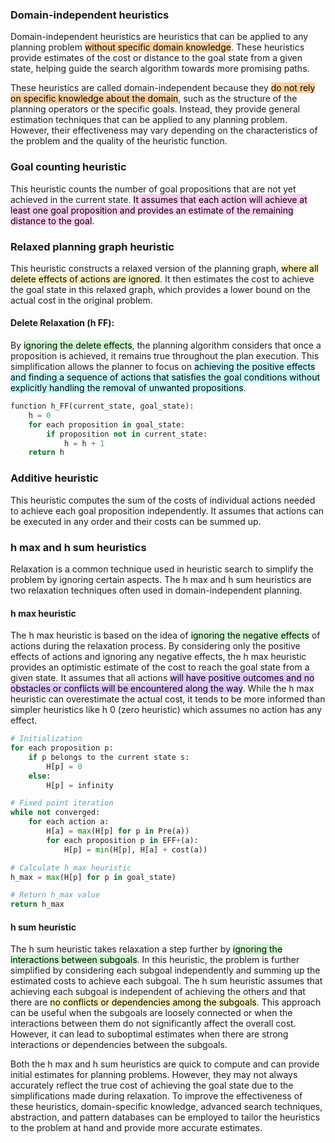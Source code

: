 
### Domain-independent heuristics

Domain-independent heuristics are heuristics that can be applied to any planning problem <mark style="background: #FFB86CA6;">without specific domain knowledge</mark>. These heuristics provide estimates of the cost or distance to the goal state from a given state, helping guide the search algorithm towards more promising paths.

These heuristics are called domain-independent because they <mark style="background: #FFB86CA6;">do not rely on specific knowledge about the domain</mark>, such as the structure of the planning operators or the specific goals. Instead, they provide general estimation techniques that can be applied to any planning problem. However, their effectiveness may vary depending on the characteristics of the problem and the quality of the heuristic function.


### Goal counting heuristic
This heuristic counts the number of goal propositions that are not yet achieved in the current state. <mark style="background: #FFB8EBA6;">It assumes that each action will achieve at least one goal proposition and provides an estimate of the remaining distance to the goal</mark>.


### Relaxed planning graph heuristic
This heuristic constructs a relaxed version of the planning graph, <mark style="background: #FFF3A3A6;">where all delete effects of actions are ignored</mark>. It then estimates the cost to achieve the goal state in this relaxed graph, which provides a lower bound on the actual cost in the original problem. 


#### Delete Relaxation (h FF):
By <mark style="background: #BBFABBA6;">ignoring the delete effects</mark>, the planning algorithm considers that once a proposition is achieved, it remains true throughout the plan execution. This simplification allows the planner to focus on <mark style="background: #ABF7F7A6;">achieving the positive effects and finding a sequence of actions that satisfies the goal conditions without explicitly handling the removal of unwanted propositions</mark>.

```python
function h_FF(current_state, goal_state):
    h = 0
    for each proposition in goal_state:
        if proposition not in current_state:
            h = h + 1
    return h
```


### Additive heuristic
This heuristic computes the sum of the costs of individual actions needed to achieve each goal proposition independently. It assumes that actions can be executed in any order and their costs can be summed up.


### h max and h sum heuristics
Relaxation is a common technique used in heuristic search to simplify the problem by ignoring certain aspects. The h max and h sum heuristics are two relaxation techniques often used in domain-independent planning.

#### h max heuristic
The h max heuristic is based on the idea of <mark style="background: #BBFABBA6;">ignoring the negative effects</mark> of actions during the relaxation process. By considering only the positive effects of actions and ignoring any negative effects, the h max heuristic provides an optimistic estimate of the cost to reach the goal state from a given state. It assumes that all actions <mark style="background: #D2B3FFA6;">will have positive outcomes and no obstacles or conflicts will be encountered along the way</mark>. While the h max heuristic can overestimate the actual cost, it tends to be more informed than simpler heuristics like h 0 (zero heuristic) which assumes no action has any effect.

```python 
# Initialization
for each proposition p:
    if p belongs to the current state s:
        H[p] = 0
    else:
        H[p] = infinity

# Fixed point iteration
while not converged:
    for each action a:
        H[a] = max(H[p] for p in Pre(a))
        for each proposition p in EFF+(a):
            H[p] = min(H[p], H[a] + cost(a))

# Calculate h_max heuristic
h_max = max(H[p] for p in goal_state)

# Return h_max value
return h_max
```


#### h sum heuristic
The h sum heuristic takes relaxation a step further by <mark style="background: #BBFABBA6;">ignoring the interactions between subgoals</mark>. In this heuristic, the problem is further simplified by considering each subgoal independently and summing up the estimated costs to achieve each subgoal. The h sum heuristic assumes that achieving each subgoal is independent of achieving the others and that there are <mark style="background: #FFF3A3A6;">no conflicts or dependencies among the subgoals</mark>. This approach can be useful when the subgoals are loosely connected or when the interactions between them do not significantly affect the overall cost. However, it can lead to suboptimal estimates when there are strong interactions or dependencies between the subgoals.

Both the h max and h sum heuristics are quick to compute and can provide initial estimates for planning problems. However, they may not always accurately reflect the true cost of achieving the goal state due to the simplifications made during relaxation. To improve the effectiveness of these heuristics, domain-specific knowledge, advanced search techniques, abstraction, and pattern databases can be employed to tailor the heuristics to the problem at hand and provide more accurate estimates.





